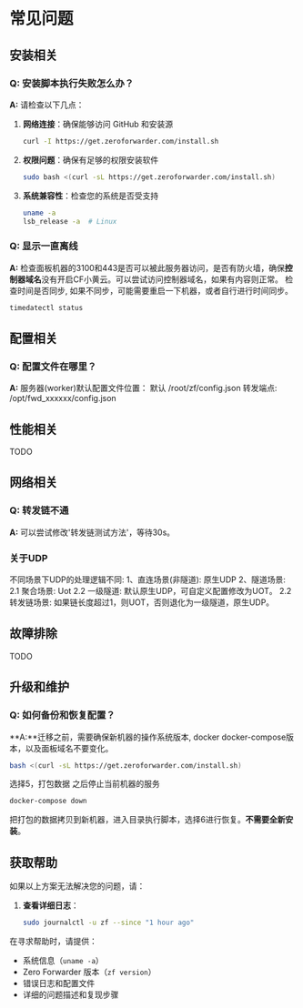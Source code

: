 # 常见问题

## 安装相关

### Q: 安装脚本执行失败怎么办？

**A:** 请检查以下几点：

1. **网络连接**：确保能够访问 GitHub 和安装源
   ```bash
   curl -I https://get.zeroforwarder.com/install.sh
   ```

2. **权限问题**：确保有足够的权限安装软件
   ```bash
   sudo bash <(curl -sL https://get.zeroforwarder.com/install.sh)
   ```

3. **系统兼容性**：检查您的系统是否受支持
   ```bash
   uname -a
   lsb_release -a  # Linux
   ```

### Q: 显示一直离线

**A:** 检查面板机器的3100和443是否可以被此服务器访问，是否有防火墙，确保**控制器域名**没有开启CF小黄云。可以尝试访问控制器域名，如果有内容则正常。
检查时间是否同步, 如果不同步，可能需要重启一下机器，或者自行进行时间同步。
```bash
timedatectl status
```

## 配置相关

### Q: 配置文件在哪里？

**A:** 服务器(worker)默认配置文件位置：
默认 /root/zf/config.json
转发端点:
/opt/fwd_xxxxxx/config.json

## 性能相关
TODO

## 网络相关

### Q: 转发链不通
**A:** 可以尝试修改'转发链测试方法'，等待30s。



### 关于UDP
不同场景下UDP的处理逻辑不同:
1、直连场景(非隧道): 原生UDP
2、隧道场景:
   2.1 聚合场景: Uot
   2.2 一级隧道: 默认原生UDP，可自定义配置修改为UOT。
   2.2 转发链场景: 如果链长度超过1，则UOT，否则退化为一级隧道，原生UDP。


## 故障排除
TODO


## 升级和维护

### Q: 如何备份和恢复配置？
**A:**迁移之前，需要确保新机器的操作系统版本, docker docker-compose版本，以及面板域名不要变化。
```bash
bash <(curl -sL https://get.zeroforwarder.com/install.sh)
```
选择5，打包数据
之后停止当前机器的服务
```bash
docker-compose down
```
把打包的数据拷贝到新机器，进入目录执行脚本，选择6进行恢复。**不需要全新安装**。


## 获取帮助

如果以上方案无法解决您的问题，请：

1. **查看详细日志**：
   ```bash
   sudo journalctl -u zf --since "1 hour ago"
   ```

在寻求帮助时，请提供：
- 系统信息（`uname -a`）
- Zero Forwarder 版本（`zf version`）
- 错误日志和配置文件
- 详细的问题描述和复现步骤